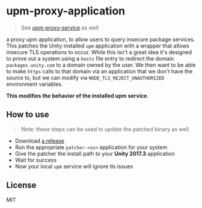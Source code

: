 # upm-proxy-application

> See [upm-proxy-service](https://github.com/bengreenier/upm-proxy-service) as well

a proxy upm application, to allow users to query insecure package services. This patches the Unity installed `upm` application with a wrapper that allows insecure TLS operations to occur. While this isn't a great idea
it's designed to prove out a system using a `hosts` file entry to redirect the domain `packages.unity.com` to
a domain owned by the user. We then want to be able to make `https` calls to that domain via an application
that we don't have the source to, but we can modify via `NODE_TLS_REJECT_UNAUTHORIZED` environment variables.

__This modifies the behavior of the installed upm service__.

## How to use

> Note: these steps can be used to update the patched binary as well.

+ Download [a release](https://github.com/bengreenier/upm-proxy-application/releases)
+ Run the appropriate `patcher-<os>` application for your system
+ Give the patcher the install path to your __Unity 2017.3__ application
+ Wait for success
+ Now your local `upm` service will ignore tls issues

## License

MIT